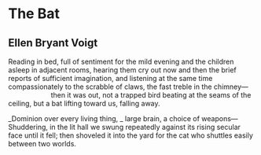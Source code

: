 # The Bat
## Ellen Bryant Voigt
Reading in bed, full of sentiment
for the mild evening and the children
asleep in adjacent rooms, hearing them
cry out now and then the brief reports
of sufficient imagination, and listening
at the same time compassionately
to the scrabble of claws, the fast treble
in the chimney—
                      then it was out,
not a trapped bird
beating at the seams of the ceiling,
but a bat lifting toward us, falling away.

 _Dominion over every living thing,
_
large brain, a choice of weapons—
Shuddering, in the lit hall
we swung repeatedly against
its rising secular face
until it fell; then
shoveled it into the yard for the cat
who shuttles easily between two worlds.